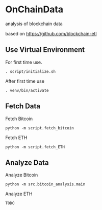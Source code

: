 # OnChainData

analysis of blockchain data

based on https://github.com/blockchain-etl

## Use Virtual Environment
For first time use. 

```
. script/initialize.sh
```

After first time use
```
. venv/bin/activate
```

## Fetch Data

Fetch Bitcoin
```
python -m script.fetch_bitcoin
```

Fetch ETH
```
python -m script.fetch_ETH
```

## Analyze Data

Analyze Bitcoin
```
python -m src.bitcoin_analysis.main
```

Analyze ETH
```
TODO
```

